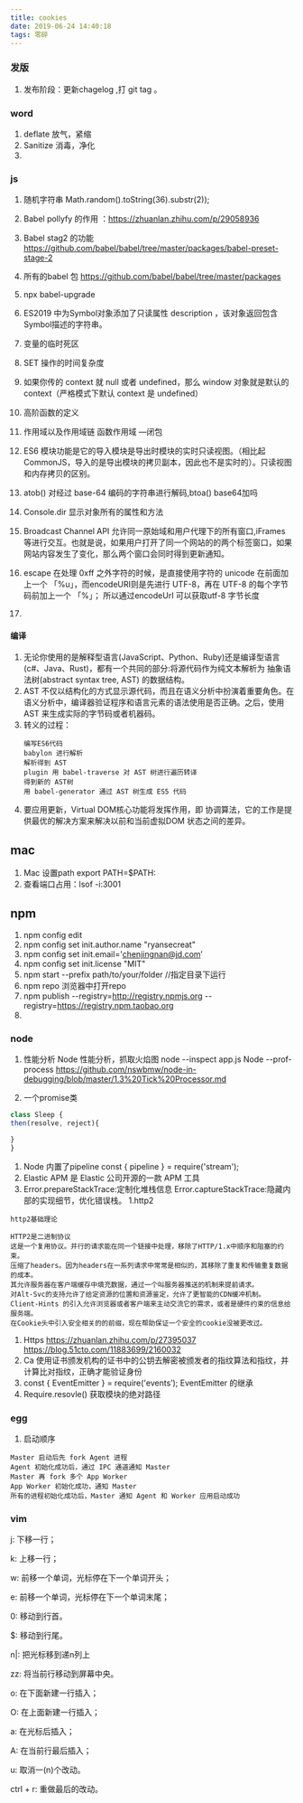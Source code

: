 ```yaml
---
title: cookies
date: 2019-06-24 14:40:18
tags: 零碎
---
```

### 发版
1. 发布阶段：更新chagelog ,打 git tag 。
### word
1. deflate 放气，紧缩
1. Sanitize 消毒，净化
1. 
### js

1. 随机字符串 Math.random().toString(36).substr(2));

2. Babel pollyfy 的作用 ：https://zhuanlan.zhihu.com/p/29058936

3. Babel stag2 的功能  https://github.com/babel/babel/tree/master/packages/babel-preset-stage-2
1. 所有的babel 包  https://github.com/babel/babel/tree/master/packages
1.  npx babel-upgrade
1. ES2019 中为Symbol对象添加了只读属性 description ，该对象返回包含Symbol描述的字符串。
1. 变量的临时死区  
1. SET 操作的时间复杂度
1. 如果你传的 context 就 null 或者 undefined，那么 window 对象就是默认的 context（严格模式下默认 context 是 undefined）
1. 高阶函数的定义
1. 作用域以及作用域链  函数作用域 —闭包
1. ES6 模块功能是它的导入模块是导出时模块的实时只读视图。（相比起 CommonJS，导入的是导出模块的拷贝副本，因此也不是实时的）。只读视图和内存拷贝的区别。
1. atob() 对经过 base-64 编码的字符串进行解码,btoa() base64加吗
1. Console.dir  显示对象所有的属性和方法
1. Broadcast Channel API 允许同一原始域和用户代理下的所有窗口,iFrames 等进行交互。也就是说，如果用户打开了同一个网站的的两个标签窗口，如果网站内容发生了变化，那么两个窗口会同时得到更新通知。
1. escape 在处理 0xff 之外字符的时候，是直接使用字符的 unicode 在前面加上一个 「%u」，而encodeURI则是先进行 UTF-8，再在 UTF-8 的每个字节码前加上一个 「%」； 所以通过encodeUrI 可以获取utf-8 字节长度
1. 

#### 编译
1. 无论你使用的是解释型语言(JavaScript、Python、Ruby)还是编译型语言(c#、Java、Rust)，都有一个共同的部分:将源代码作为纯文本解析为 抽象语法树(abstract syntax tree, AST) 的数据结构。
1. AST 不仅以结构化的方式显示源代码，而且在语义分析中扮演着重要角色。在语义分析中，编译器验证程序和语言元素的语法使用是否正确。之后，使用 AST 来生成实际的字节码或者机器码。
1. 转义的过程：
   ```text
   编写ES6代码
   babylon 进行解析
   解析得到 AST
   plugin 用 babel-traverse 对 AST 树进行遍历转译
   得到新的 AST树
   用 babel-generator 通过 AST 树生成 ES5 代码
   ```
1. 要应用更新，Virtual DOM核心功能将发挥作用，即 协调算法，它的工作是提供最优的解决方案来解决以前和当前虚拟DOM 状态之间的差异。


## mac
1. Mac 设置path  export PATH=$PATH:
1.  查看端口占用：lsof -i:3001

## npm
1. npm config edit
1. npm config set init.author.name "ryansecreat"
1. npm config set init.email='chenjingnan@jd.com’
1. npm config set init.license "MIT"
1. npm start --prefix path/to/your/folder   //指定目录下运行
1. npm repo   浏览器中打开repo
1. npm publish --registry=http://registry.npmjs.org  --registry=https://registry.npm.taobao.org
1.    

### node
1. 性能分析
Node 性能分析，抓取火焰图 node --inspect app.js
Node  --prof-process  https://github.com/nswbmw/node-in-debugging/blob/master/1.3%20Tick%20Processor.md
 
1. 一个promise类 
```javascript
class Sleep {
then(resolve, reject){

}
}
```
1. Node 内置了pipeline  const { pipeline } = require('stream');
1. Elastic APM 是 Elastic 公司开源的一款 APM 工具
1. Error.prepareStackTrace:定制化堆栈信息    Error.captureStackTrace:隐藏内部的实现细节，优化错误栈。
1.http2
```text
http2基础理论

HTTP2是二进制协议
这是一个复用协议。并行的请求能在同一个链接中处理，移除了HTTP/1.x中顺序和阻塞的约束。
压缩了headers。因为headers在一系列请求中常常是相似的，其移除了重复和传输重复数据的成本。
其允许服务器在客户端缓存中填充数据，通过一个叫服务器推送的机制来提前请求。
对Alt-Svc的支持允许了给定资源的位置和资源鉴定，允许了更智能的CDN缓冲机制。
Client-Hints 的引入允许浏览器或者客户端来主动交流它的需求，或者是硬件约束的信息给服务端。
在Cookie头中引入安全相关的的前缀，现在帮助保证一个安全的cookie没被更改过。

```
1. Https https://zhuanlan.zhihu.com/p/27395037    https://blog.51cto.com/11883699/2160032
1. Ca 使用证书颁发机构的证书中的公钥去解密被颁发者的指纹算法和指纹，并计算比对指纹，正确才能验证身份
1. const { EventEmitter } = require('events’);  EventEmitter 的继承
1. Require.resovle() 获取模块的绝对路径  

### egg
1. 启动顺序
```text
Master 启动后先 fork Agent 进程
Agent 初始化成功后，通过 IPC 通道通知 Master
Master 再 fork 多个 App Worker
App Worker 初始化成功，通知 Master
所有的进程初始化成功后，Master 通知 Agent 和 Worker 应用启动成功
```

### vim 
j: 下移一行；

k: 上移一行；

w: 前移一个单词，光标停在下一个单词开头；

e: 前移一个单词，光标停在下一个单词末尾；

0: 移动到行首。

$: 移动到行尾。

n|: 把光标移到递n列上

zz: 将当前行移动到屏幕中央。

o: 在下面新建一行插入；

O: 在上面新建一行插入；

a: 在光标后插入；

A: 在当前行最后插入；

u: 取消一(n)个改动。

ctrl + r: 重做最后的改动。